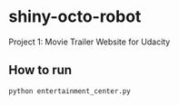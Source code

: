 # shiny-octo-robot
Project 1: Movie Trailer Website for Udacity 

## How to run
`python entertainment_center.py`

